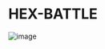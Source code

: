 # HEX-BATTLE
![image](https://github.com/thelightone/HEX-BATTLE/assets/117035932/ff3058f0-252c-4b3f-a2b1-1fb3edf8b9ab)


